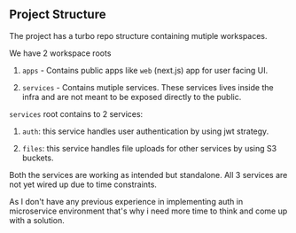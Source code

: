 ## Project Structure

The project has a turbo repo structure containing mutiple workspaces.

We have 2 workspace roots

1. `apps` - Contains public apps like `web` (next.js) app for user facing UI.

2. `services` - Contains mutiple services. These services lives inside the infra and are not meant to be exposed directly to the public.

`services` root contains to 2 services:

1. `auth`: this service handles user authentication by using jwt strategy.

2. `files`: this service handles
   file uploads for other services by using S3 buckets.

Both the services are working as intended but standalone. All 3 services are not yet wired up due to time constraints.

As I don't have any previous experience in implementing auth in microservice environment that's why i need more time to think and come up with a solution.
